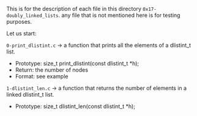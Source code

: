 This is for the description of each file in this directory `0x17-doubly_linked_lists`.
any file that is not mentioned here is for testing purposes.

Let us start:


`0-print_dlistint.c` -> a function that prints all the elements of a dlistint_t list.
- Prototype: size_t print_dlistint(const dlistint_t *h);
- Return: the number of nodes
- Format: see example


`1-dlistint_len.c` -> a function that returns the number of elements in a linked dlistint_t list.
- Prototype: size_t dlistint_len(const dlistint_t *h);


